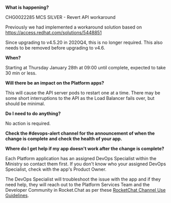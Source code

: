 
**What is happening?**

CHG0022285 MCS SILVER - Revert API workaround

Previously we had implemented a workaround solution based on https://access.redhat.com/solutions/5448851

Since upgrading to v4.5.20 in 2020Q4, this is no longer required. This also needs to be removed before upgrading to v4.6.

**When?**

Starting at Thursday January 28th at 09:00 until complete, expected to take 30 min or less.

**Will there be an impact on the Platform apps?**

This will cause the API server pods to restart one at a time. There may be some short interruptions to the API as the Load Balancer fails over, but should be minimal.

**Do I need to do anything?**

No action is required.

**Check the #devops-alert channel for the announcement of when the change is complete and check the health of your app.**

**Where do I get help if my app doesn't work after the change is complete?**

Each Platform application has an assigned DevOps Specialist within the Ministry so contact them first. If you don't know who your assigned DevOps Specialist, check with the app's Product Owner.

The DevOps Specialist will troubleshoot the issue with the app and if they need help, they will reach out to the Platform Services Team and the Developer Community in Rocket.Chat as per these [RocketChat Channel Use Guidelines](
https://developer.gov.bc.ca/Getting-human-support-for-issues-not-covered-by-devops-requests).
